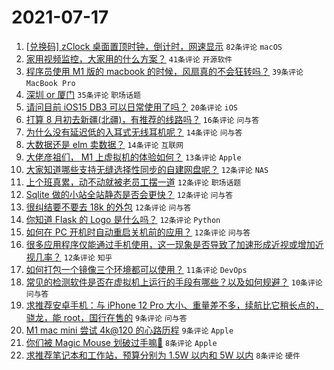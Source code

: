 # 2021-07-17

1. [[兑换码] zClock 桌面置顶时钟，倒计时，网速显示](https://www.v2ex.com/t/790028) `82条评论` `macOS`
1. [家用视频监控，大家用的什么方案？](https://www.v2ex.com/t/790029) `41条评论` `开源软件`
1. [程序员使用 M1 版的 macbook 的时候，风扇真的不会狂转吗？](https://www.v2ex.com/t/790050) `39条评论` `MacBook Pro`
1. [深圳 or 厦门](https://www.v2ex.com/t/790076) `35条评论` `职场话题`
1. [请问目前 iOS15 DB3 可以日常使用了吗？](https://www.v2ex.com/t/790053) `20条评论` `iOS`
1. [打算 8 月初去新疆(北疆)，有推荐的线路吗？](https://www.v2ex.com/t/790087) `16条评论` `问与答`
1. [为什么没有延迟低的入耳式无线耳机呢？](https://www.v2ex.com/t/790097) `14条评论` `问与答`
1. [大数据还是 elm 卖数据？](https://www.v2ex.com/t/790031) `14条评论` `互联网`
1. [大佬彦祖们， M1 上虚拟机的体验如何？](https://www.v2ex.com/t/790083) `13条评论` `Apple`
1. [大家知道哪些支持无缝选择性同步的自建网盘呢？](https://www.v2ex.com/t/790112) `12条评论` `NAS`
1. [上个班真累，动不动就被老员工摆一道](https://www.v2ex.com/t/790098) `12条评论` `职场话题`
1. [Sqlite 做的小站全站静态是否会更快？](https://www.v2ex.com/t/790096) `12条评论` `问与答`
1. [很纠结要不要去 18k 的外包](https://www.v2ex.com/t/790095) `12条评论` `问与答`
1. [你知道 Flask 的 Logo 是什么吗？](https://www.v2ex.com/t/790094) `12条评论` `Python`
1. [如何在 PC 开机时自动重启关机前的应用？](https://www.v2ex.com/t/790056) `12条评论` `问与答`
1. [很多应用程序仅能通过手机使用，这一现象是否导致了加速形成近视或增加近视几率？](https://www.v2ex.com/t/790032) `12条评论` `知乎`
1. [如何打包一个镜像三个环境都可以使用？](https://www.v2ex.com/t/790104) `11条评论` `DevOps`
1. [常见的检测软件是否在虚拟机上运行的手段有哪些？以及如何规避？](https://www.v2ex.com/t/790077) `10条评论` `问与答`
1. [求推荐安卓手机：与 iPhone 12 Pro 大小、重量差不多，续航比它稍长点的，骁龙，能 root，国行在售的](https://www.v2ex.com/t/790085) `9条评论` `问与答`
1. [M1 mac mini 尝试 4k@120 的心路历程](https://www.v2ex.com/t/790052) `9条评论` `Apple`
1. [你们被 Magic Mouse 划破过手嘛👀](https://www.v2ex.com/t/790092) `8条评论` `Apple`
1. [求推荐笔记本和工作站，预算分别为 1.5W 以内和 5W 以内](https://www.v2ex.com/t/790025) `8条评论` `硬件`
